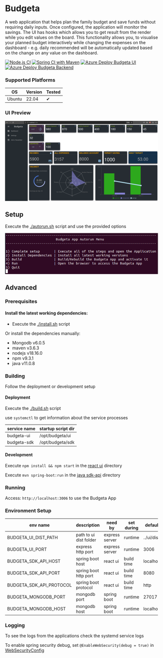 # Budgeta
A web application that helps plan the family budget and save funds without requiring daily inputs. 
Once configured, the application will monitor the savings. The UI has hooks which allows you to get result from the render while you edit values on the board. This functionality allows you, to visualise your planned budget interactively while changing the expenses on the dashboard - e.g. daily recommended will be automatically updated based on the change on any value on the dashboard.

[![Node.js CI](https://github.com/stlevkov/budgeta/actions/workflows/node.js.yml/badge.svg?branch=main)](https://github.com/stlevkov/budgeta/actions/workflows/node.js.yml)  [![Spring CI with Maven](https://github.com/stlevkov/budgeta/actions/workflows/maven.yml/badge.svg?branch=main)](https://github.com/stlevkov/budgeta/actions/workflows/maven.yml)  [![Azure Deploy Budgeta UI](https://github.com/stlevkov/budgeta/actions/workflows/azure-main-budgeta-ui.yml/badge.svg)](https://github.com/stlevkov/budgeta/actions/workflows/azure-main-budgeta-ui.yml)  [![Azure Deploy Budgeta Backend](https://github.com/stlevkov/budgeta/actions/workflows/azure-main-budgeta-sdk-api.yml/badge.svg?branch=main)](https://github.com/stlevkov/budgeta/actions/workflows/azure-main-budgeta-sdk-api.yml)

### Supported Platforms

| OS     | Version | Tested |
| ------ | ------- | ------ |
| Ubuntu | 22.04   |    ✔   |

### UI Preview
![demo image not available](resources/budgeta_demo_preview_unreleased.png?raw=true)

## Setup
Execute the [./autorun.sh](./setup/autorun.sh) script and use the provided options

![autorun image not available](resources/autorun.png?raw=true)

## Advanced
### Prerequisites
#### Install the latest working dependencies:

- Execute the [./install.sh](./setup/install.sh) script

Or install the dependencies manually:
- Mongodb v6.0.5
- maven v3.6.3
- nodejs v18.16.0
- npm v9.3.1
- java v11.0.8

### Building

Follow the deployment or development setup

#### Deployment
Execute the [./build.sh](./setup/build.sh) script

use `systemctl` to get information about the service processes

| service name | startup script dir |
| ------------ |--------------------|
| budgeta-ui   | /opt/budgeta/ui    |
| budgeta-sdk  | /opt/budgeta/sdk   |

#### Development
Execute `npm install && npm start` in the [react ui](./ui/README.md) directory

Execute  `mvn spring-boot:run` in the [java sdk-api](./sdk-api/README.md) directory

### Running
Access:
``` http://localhost:3006 ``` to use the Budgeta App

### Environment Setup

| env name                 | description            | need by        | set during | default    |
|--------------------------|------------------------|----------------|------------|------------|
| BUDGETA_UI_DIST_PATH     | path to ui dist folder | express server | runtime    | ../ui/dist |
| BUDGETA_UI_PORT          | express http port      | express server | runtime    | 3006       |
| BUDGETA_SDK_API_HOST     | spring boot host       | react ui       | build time | localhost  |
| BUDGETA_SDK_API_PORT     | spring boot http port  | react ui       | build time | 8080       |
| BUDGETA_SDK_API_PROTOCOL | spring boot protocol   | react ui       | build time | http       |
| BUDGETA_MONGODB_PORT     | mongodb port           | spring boot    | runtime    | 27017      |
| BUDGETA_MONGODB_HOST     | mongodb host           | spring boot    | runtime    | localhost  |

### Logging

To see the logs from the applications check the systemd service logs

To enable spring security debug, set `@EnableWebSecurity(debug = true)` in [WebSecurityConfig](./sdk-api/src/main/java/com/budgeta/sdk/api/config/WebSecurityConfig.java)
